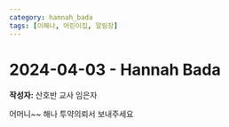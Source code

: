 ```yaml
---
category: hannah_bada
tags: [이해나, 어린이집, 알림장]
---
```


# 2024-04-03 - Hannah Bada

**작성자:** 산호반 교사 임은자  

어머니~~ 해나 투약의뢰서 보내주세요


